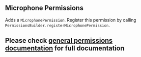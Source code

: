 ## Microphone Permissions
Adds a `MicrophonePermission`. Register this permission by calling `PermissionsBuilder.registerMicrophonePermission`.

## Please check [general permissions documentation](../base-permissions) for full documentation